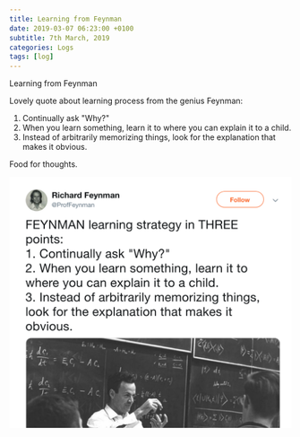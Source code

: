 ```yaml
---
title: Learning from Feynman
date: 2019-03-07 06:23:00 +0100
subtitle: 7th March, 2019
categories: Logs
tags: [log]
---
```


Learning from Feynman

Lovely quote about learning process from the genius Feynman:

1. Continually ask "Why?"
2. When you learn something, learn it to where you can explain it to a child.
3. Instead of arbitrarily memorizing things, look for the explanation that makes it obvious.

Food for thoughts.

![](../assets/log/n536_screen-shot-2019-03-07-at-09.41.09.png)